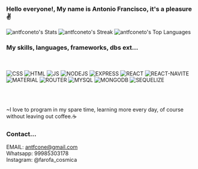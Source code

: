 

### Hello everyone!, My name is Antonio Francisco, it's a pleasure ✌️

![antfconeto's Stats](https://github-readme-stats.vercel.app/api?username=antfconeto&theme=vue-dark&show_icons=true&hide_border=true&count_private=true)
![antfconeto's Streak](https://github-readme-streak-stats.herokuapp.com/?user=antfconeto&theme=vue-dark&hide_border=true)
![antfconeto's Top Languages](https://github-readme-stats.vercel.app/api/top-langs/?username=antfconeto&theme=vue-dark&show_icons=true&hide_border=true&layout=compact)

### My skills, languages, frameworks, dbs ext...
<br></br>
![CSS](https://img.shields.io/badge/CSS3-1572B6?style=for-the-badge&logo=css3&logoColor=white)
![HTML](https://img.shields.io/badge/HTML5-E34F26?style=for-the-badge&logo=html5&logoColor=white)
![JS](https://img.shields.io/badge/JavaScript-F7DF1E?style=for-the-badge&logo=javascript&logoColor=black)
![NODEJS](https://img.shields.io/badge/Node.js-43853D?style=for-the-badge&logo=node.js&logoColor=white)
![EXPRESS](https://img.shields.io/badge/Express.js-404D59?style=for-the-badge)
![REACT](https://img.shields.io/badge/React-20232A?style=for-the-badge&logo=react&logoColor=61DAFB)
![REACT-NAVITE](https://img.shields.io/badge/React_Native-20232A?style=for-the-badge&logo=react&logoColor=61DAFB)
![MATERIAL](https://img.shields.io/badge/Material--UI-0081CB?style=for-the-badge&logo=material-ui&logoColor=white)
![ROUTER](https://img.shields.io/badge/React_Router-CA4245?style=for-the-badge&logo=react-router&logoColor=white)
![MYSQL](https://img.shields.io/badge/MySQL-00000F?style=for-the-badge&logo=mysql&logoColor=white)
![MONGODB](https://img.shields.io/badge/MongoDB-4EA94B?style=for-the-badge&logo=mongodb&logoColor=white)
![SEQUELIZE](https://img.shields.io/badge/sequelize-323330?style=for-the-badge&logo=sequelize&logoColor=blue)

<br></br>

~I love to program in my spare time, learning more every day, of course without leaving out coffee.☕

### Contact...
EMAIL: antfcone@gmail.com<br/>
Whatsapp: 99985303178<br/>
Instagram: @farofa_cosmica<br/>

